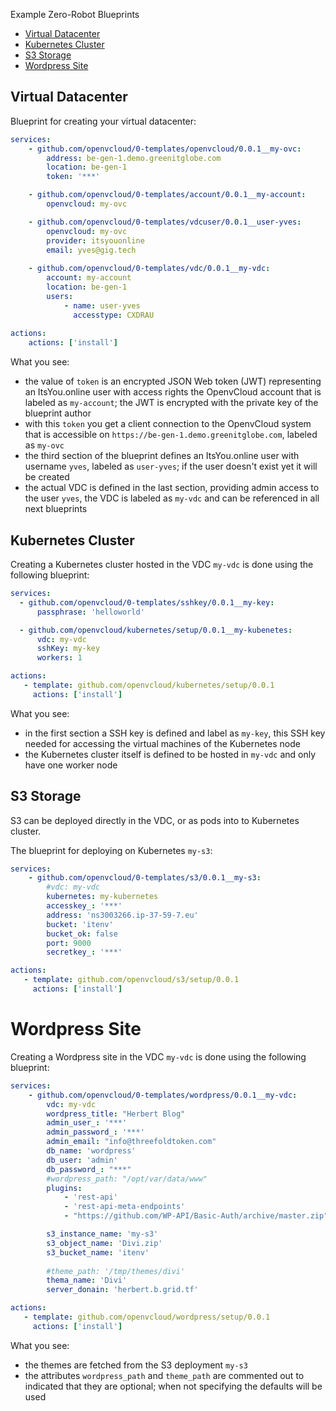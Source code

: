 Example Zero-Robot Blueprints

- [Virtual Datacenter](#vdc)
- [Kubernetes Cluster](#kubernetes)
- [S3 Storage](#s3)
- [Wordpress Site](#wordpress)

<a id="vdc"></a>
## Virtual Datacenter

Blueprint for creating your virtual datacenter:
```yaml
services:
    - github.com/openvcloud/0-templates/openvcloud/0.0.1__my-ovc:
        address: be-gen-1.demo.greenitglobe.com
        location: be-gen-1
        token: '***'

    - github.com/openvcloud/0-templates/account/0.0.1__my-account:
        openvcloud: my-ovc

    - github.com/openvcloud/0-templates/vdcuser/0.0.1__user-yves:
        openvcloud: my-ovc
        provider: itsyouonline
        email: yves@gig.tech
        
    - github.com/openvcloud/0-templates/vdc/0.0.1__my-vdc:
        account: my-account
        location: be-gen-1
        users:
            - name: user-yves
              accesstype: CXDRAU
    
actions:
    actions: ['install']
```

What you see:
- the value of `token` is an encrypted JSON Web token (JWT) representing an ItsYou.online user with access rights the OpenvCloud account that is labeled as `my-account`; the JWT is encrypted with the private key of the blueprint author
- with this `token` you get a client connection to the OpenvCloud system that is accessible on `https://be-gen-1.demo.greenitglobe.com`, labeled as `my-ovc`
- the third section of the blueprint defines an ItsYou.online user with username `yves`, labeled as `user-yves`; if the user doesn't exist yet it will be created
- the actual VDC is defined in the last section, providing admin access to the user `yves`, the VDC is labeled as `my-vdc` and can be referenced in all next blueprints


<a id="kubernetes"></a>
## Kubernetes Cluster

Creating a Kubernetes cluster hosted in the VDC `my-vdc` is done using the following blueprint:
```yaml
services:
  - github.com/openvcloud/0-templates/sshkey/0.0.1__my-key:
      passphrase: 'helloworld'

  - github.com/openvcloud/kubernetes/setup/0.0.1__my-kubenetes:
      vdc: my-vdc
      sshKey: my-key
      workers: 1

actions:
   - template: github.com/openvcloud/kubernetes/setup/0.0.1
     actions: ['install']
```

What you see:
- in the first section a SSH key is defined and label as `my-key`, this SSH key needed for accessing the virtual machines of the Kubernetes node
- the Kubernetes cluster itself is defined to be hosted in  `my-vdc` and only have one worker node


<a id="s3"></a>
## S3 Storage

S3 can be deployed directly in the VDC, or as pods into to Kubernetes cluster.

The blueprint for deploying on Kubernetes `my-s3`:
```yaml
services:
    - github.com/openvcloud/0-templates/s3/0.0.1__my-s3:
        #vdc: my-vdc
        kubernetes: my-kubernetes
        accesskey_: '***'
        address: 'ns3003266.ip-37-59-7.eu'
        bucket: 'itenv'
        bucket_ok: false
        port: 9000
        secretkey_: '***'

actions:
   - template: github.com/openvcloud/s3/setup/0.0.1
     actions: ['install']
```

<a id="wordpress"></a>
# Wordpress Site


Creating a Wordpress site in the VDC `my-vdc` is done using the following blueprint:
```yaml
services:
    - github.com/openvcloud/0-templates/wordpress/0.0.1__my-vdc:
        vdc: my-vdc
        wordpress_title: "Herbert Blog"
        admin_user_: '***'
        admin_password_: '***'
        admin_email: "info@threefoldtoken.com"
        db_name: 'wordpress'
        db_user: 'admin'
        db_password_: "***"
        #wordpress_path: "/opt/var/data/www"
        plugins: 
            - 'rest-api'
            - 'rest-api-meta-endpoints'
            - "https://github.com/WP-API/Basic-Auth/archive/master.zip"

        s3_instance_name: 'my-s3'
        s3_object_name: 'Divi.zip'
        s3_bucket_name: 'itenv'
        
        #theme_path: '/tmp/themes/divi'
        thema_name: 'Divi'
        server_donain: 'herbert.b.grid.tf'

actions:
   - template: github.com/openvcloud/wordpress/setup/0.0.1
     actions: ['install']
```

What you see:
- the themes are fetched from the S3 deployment `my-s3`
- the attributes `wordpress_path` and `theme_path` are commented out to indicated that they are optional; when not specifying the defaults will be used
